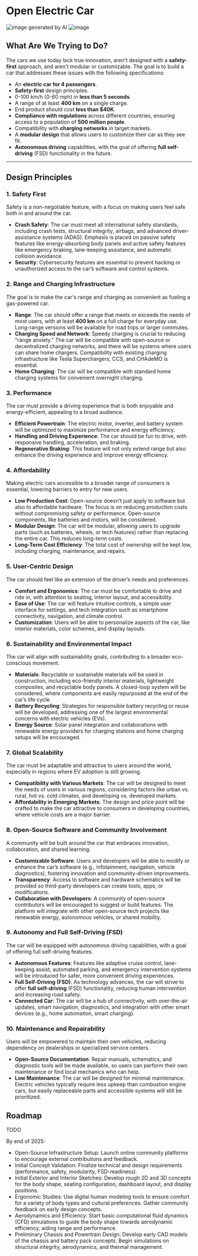 # Open Electric Car
![image generated by AI](https://github.com/user-attachments/assets/ab4e03ba-9179-43dc-9266-67b2f019a06a)
![image](https://github.com/user-attachments/assets/7f686bfe-10b5-4ac3-b3c5-765766295925)

## What Are We Trying to Do?

The cars we use today lack true innovation, aren't designed with a **safety-first** approach, and aren't modular or customizable. The goal is to build a car that addresses these issues with the following specifications:

- An **electric car for 4 passengers**.
- **Safety-first** design principles.
- 0-100 km/h (0-60 mph) in **less than 5 seconds**.
- A range of at least **400 km** on a single charge.
- End product should cost **less than $40K**.
- **Compliance with regulations** across different countries, ensuring access to a population of **500 million people**.
- Compatibility with **charging networks** in target markets.
- A **modular design** that allows users to customize their car as they see fit.
- **Autonomous driving** capabilities, with the goal of offering **full self-driving** (FSD) functionality in the future.

---

## Design Principles

### 1. **Safety First**
Safety is a non-negotiable feature, with a focus on making users feel safe both in and around the car.

- **Crash Safety**: The car must meet all international safety standards, including crash tests, structural integrity, airbags, and advanced driver-assistance systems (ADAS). Emphasis is placed on passive safety features like energy-absorbing body panels and active safety features like emergency braking, lane-keeping assistance, and automatic collision avoidance.
- **Security**: Cybersecurity features are essential to prevent hacking or unauthorized access to the car’s software and control systems.

### 2. **Range and Charging Infrastructure**
The goal is to make the car's range and charging as convenient as fueling a gas-powered car.

- **Range**: The car should offer a range that meets or exceeds the needs of most users, with at least **400 km** on a full charge for everyday use. Long-range versions will be available for road trips or larger commutes.
- **Charging Speed and Network**: Speedy charging is crucial to reducing "range anxiety." The car will be compatible with open-source or decentralized charging networks, and there will be systems where users can share home chargers. Compatibility with existing charging infrastructure like Tesla Superchargers, CCS, and CHAdeMO is essential.
- **Home Charging**: The car will be compatible with standard home charging systems for convenient overnight charging.

### 3. **Performance**
The car must provide a driving experience that is both enjoyable and energy-efficient, appealing to a broad audience.

- **Efficient Powertrain**: The electric motor, inverter, and battery system will be optimized to maximize performance and energy efficiency.
- **Handling and Driving Experience**: The car should be fun to drive, with responsive handling, acceleration, and braking.
- **Regenerative Braking**: This feature will not only extend range but also enhance the driving experience and improve energy efficiency.

### 4. **Affordability**
Making electric cars accessible to a broader range of consumers is essential, lowering barriers to entry for new users.

- **Low Production Cost**: Open-source doesn’t just apply to software but also to affordable hardware. The focus is on reducing production costs without compromising safety or performance. Open-source components, like batteries and motors, will be considered.
- **Modular Design**: The car will be modular, allowing users to upgrade parts (such as batteries, wheels, or tech features) rather than replacing the entire car. This reduces long-term costs.
- **Long-Term Cost Efficiency**: The total cost of ownership will be kept low, including charging, maintenance, and repairs.

### 5. **User-Centric Design**
The car should feel like an extension of the driver’s needs and preferences.

- **Comfort and Ergonomics**: The car must be comfortable to drive and ride in, with attention to seating, interior layout, and accessibility.
- **Ease of Use**: The car will feature intuitive controls, a simple user interface for settings, and tech integration such as smartphone connectivity, navigation, and climate control.
- **Customization**: Users will be able to personalize aspects of the car, like interior materials, color schemes, and display layouts.

### 6. **Sustainability and Environmental Impact**
The car will align with sustainability goals, contributing to a broader eco-conscious movement.

- **Materials**: Recyclable or sustainable materials will be used in construction, including eco-friendly interior materials, lightweight composites, and recyclable body panels. A closed-loop system will be considered, where components are easily repurposed at the end of the car’s life cycle.
- **Battery Recycling**: Strategies for responsible battery recycling or reuse will be developed, addressing one of the largest environmental concerns with electric vehicles (EVs).
- **Energy Source**: Solar panel integration and collaborations with renewable energy providers for charging stations and home charging setups will be encouraged.

### 7. **Global Scalability**
The car must be adaptable and attractive to users around the world, especially in regions where EV adoption is still growing.

- **Compatibility with Various Markets**: The car will be designed to meet the needs of users in various regions, considering factors like urban vs. rural, hot vs. cold climates, and developing vs. developed markets.
- **Affordability in Emerging Markets**: The design and price point will be crafted to make the car attractive to consumers in developing countries, where vehicle costs are a major barrier.

### 8. **Open-Source Software and Community Involvement**
A community will be built around the car that embraces innovation, collaboration, and shared learning.

- **Customizable Software**: Users and developers will be able to modify or enhance the car’s software (e.g., infotainment, navigation, vehicle diagnostics), fostering innovation and community-driven improvements.
- **Transparency**: Access to software and hardware schematics will be provided so third-party developers can create tools, apps, or modifications.
- **Collaboration with Developers**: A community of open-source contributors will be encouraged to suggest or build features. The platform will integrate with other open-source tech projects like renewable energy, autonomous vehicles, or shared mobility.

### 9. **Autonomy and Full Self-Driving (FSD)**
The car will be equipped with autonomous driving capabilities, with a goal of offering full self-driving features.

- **Autonomous Features**: Features like adaptive cruise control, lane-keeping assist, automated parking, and emergency intervention systems will be introduced for safer, more convenient driving experiences.
- **Full Self-Driving (FSD)**: As technology advances, the car will strive to offer **full self-driving** (FSD) functionality, reducing human intervention and increasing road safety.
- **Connected Car**: The car will be a hub of connectivity, with over-the-air updates, smart navigation, diagnostics, and integration with other smart devices (e.g., home automation, smart charging).

### 10. **Maintenance and Repairability**
Users will be empowered to maintain their own vehicles, reducing dependency on dealerships or specialized service centers.

- **Open-Source Documentation**: Repair manuals, schematics, and diagnostic tools will be made available, so users can perform their own maintenance or find local mechanics who can help.
- **Low Maintenance**: The car will be designed for minimal maintenance. Electric vehicles typically require less upkeep than combustion engine cars, but easily replaceable parts and accessible systems will still be prioritized.

## Roadmap

TODO

By end of 2025:

- Open-Source Infrastructure Setup: Launch online community platforms to encourage external contributions and feedback.
- Initial Concept Validation: Finalize technical and design requirements (performance, safety, modularity, FSD-readiness).
- Initial Exterior and Interior Sketches: Develop rough 2D and 3D concepts for the body shape, seating configuration, dashboard layout, and display positions.
- Ergonomic Studies: Use digital human modeling tools to ensure comfort for a variety of body types and cultural preferences. Gather community feedback on early design concepts.
- Aerodynamics and Efficiency: Start basic computational fluid dynamics (CFD) simulations to guide the body shape towards aerodynamic efficiency, aiding range and performance.
- Preliminary Chassis and Powertrain Design: Develop early CAD models of the chassis and battery pack concepts. Begin simulations on structural integrity, aerodynamics, and thermal management.
